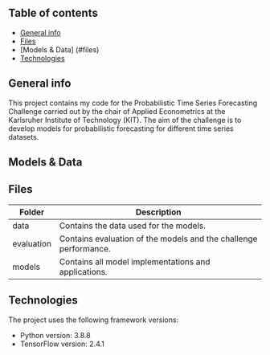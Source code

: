 ## Table of contents
* [General info](#general-info) 
* [Files](#files)
* [Models & Data] (#files)
* [Technologies](#technologies)

## General info
This project contains my code for the Probabilistic Time Series Forecasting Challenge carried out by the chair of Applied Econometrics at the Karlsruher Institute of Technology (KIT). The aim of the challenge is to develop models for probabilistic forecasting for different time series datasets.

## Models & Data

## Files
| Folder | Description |
| ---- | ----------- | 
| data | Contains the data used for the models. |
| evaluation | Contains evaluation of the models and the challenge performance. |
| models | Contains all model implementations and applications. |
	
## Technologies
The project uses the following framework versions:
* Python version: 3.8.8
* TensorFlow version: 2.4.1
